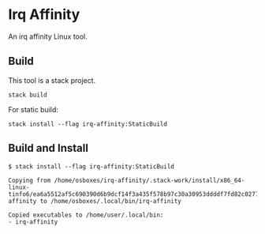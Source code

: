 Irq Affinity
============

An irq affinity Linux tool.

Build
-----

This tool is a stack project. 

`stack build`

For static build: 

`stack install --flag irq-affinity:StaticBuild`


Build and Install
-----------------

```
$ stack install --flag irq-affinity:StaticBuild

Copying from /home/osboxes/irq-affinity/.stack-work/install/x86_64-linux-tinfo6/ea6a5512af5c690390d6b9dcf14f3a435f578b97c30a30953ddddf7fd82c0277/9.2.5/bin/irq-affinity to /home/osboxes/.local/bin/irq-affinity

Copied executables to /home/user/.local/bin:
- irq-affinity

```


